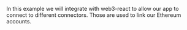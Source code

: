 
In this example we will integrate with web3-react to allow our app to connect to different connectors. Those are used to link our Ethereum accounts. 